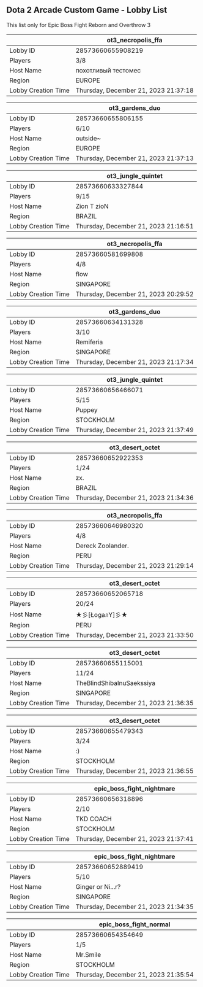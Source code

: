 ## Dota 2 Arcade Custom Game - Lobby List

This list only for Epic Boss Fight Reborn and Overthrow 3

|  | ot3_necropolis_ffa |
| ------ | ------ |
| Lobby ID | 28573660655908219 |
| Players | 3/8 |
| Host Name | похотливый тестомес |
| Region | EUROPE |
| Lobby Creation Time | Thursday, December 21, 2023 21:37:18 |


|  | ot3_gardens_duo |
| ------ | ------ |
| Lobby ID | 28573660655806155 |
| Players | 6/10 |
| Host Name | outside~ |
| Region | EUROPE |
| Lobby Creation Time | Thursday, December 21, 2023 21:37:13 |


|  | ot3_jungle_quintet |
| ------ | ------ |
| Lobby ID | 28573660633327844 |
| Players | 9/15 |
| Host Name | Zion T zioN |
| Region | BRAZIL |
| Lobby Creation Time | Thursday, December 21, 2023 21:16:51 |


|  | ot3_necropolis_ffa |
| ------ | ------ |
| Lobby ID | 28573660581699808 |
| Players | 4/8 |
| Host Name | flow |
| Region | SINGAPORE |
| Lobby Creation Time | Thursday, December 21, 2023 20:29:52 |


|  | ot3_gardens_duo |
| ------ | ------ |
| Lobby ID | 28573660634131328 |
| Players | 3/10 |
| Host Name | Remiferia |
| Region | SINGAPORE |
| Lobby Creation Time | Thursday, December 21, 2023 21:17:34 |


|  | ot3_jungle_quintet |
| ------ | ------ |
| Lobby ID | 28573660656466071 |
| Players | 5/15 |
| Host Name | Puppey |
| Region | STOCKHOLM |
| Lobby Creation Time | Thursday, December 21, 2023 21:37:49 |


|  | ot3_desert_octet |
| ------ | ------ |
| Lobby ID | 28573660652922353 |
| Players | 1/24 |
| Host Name | zx. |
| Region | BRAZIL |
| Lobby Creation Time | Thursday, December 21, 2023 21:34:36 |


|  | ot3_necropolis_ffa |
| ------ | ------ |
| Lobby ID | 28573660646980320 |
| Players | 4/8 |
| Host Name | Dereck Zoolander. |
| Region | PERU |
| Lobby Creation Time | Thursday, December 21, 2023 21:29:14 |


|  | ot3_desert_octet |
| ------ | ------ |
| Lobby ID | 28573660652065718 |
| Players | 20/24 |
| Host Name | ★彡[ŁogaภY]彡★ |
| Region | PERU |
| Lobby Creation Time | Thursday, December 21, 2023 21:33:50 |


|  | ot3_desert_octet |
| ------ | ------ |
| Lobby ID | 28573660655115001 |
| Players | 11/24 |
| Host Name | TheBlindShibaInuSaekssiya |
| Region | SINGAPORE |
| Lobby Creation Time | Thursday, December 21, 2023 21:36:35 |


|  | ot3_desert_octet |
| ------ | ------ |
| Lobby ID | 28573660655479343 |
| Players | 3/24 |
| Host Name | :) |
| Region | STOCKHOLM |
| Lobby Creation Time | Thursday, December 21, 2023 21:36:55 |


|  | epic_boss_fight_nightmare |
| ------ | ------ |
| Lobby ID | 28573660656318896 |
| Players | 2/10 |
| Host Name | TKD COACH |
| Region | STOCKHOLM |
| Lobby Creation Time | Thursday, December 21, 2023 21:37:41 |


|  | epic_boss_fight_nightmare |
| ------ | ------ |
| Lobby ID | 28573660652889419 |
| Players | 5/10 |
| Host Name | Ginger or Ni...r? |
| Region | SINGAPORE |
| Lobby Creation Time | Thursday, December 21, 2023 21:34:35 |


|  | epic_boss_fight_normal |
| ------ | ------ |
| Lobby ID | 28573660654354649 |
| Players | 1/5 |
| Host Name | Mr.Smile |
| Region | STOCKHOLM |
| Lobby Creation Time | Thursday, December 21, 2023 21:35:54 |


